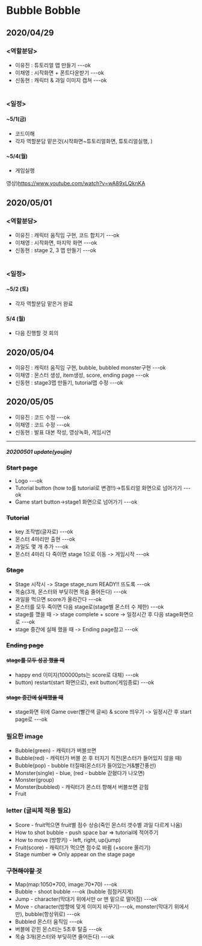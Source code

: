 # Bubble Bobble
## 2020/04/29
### <역할분담>
  * 이유진 : 튜토리얼 맵 만들기 ---ok<br>
  * 이채영 : 시작화면 + 폰트다운받기 ---ok<br>  
  * 신동현 : 캐릭터 & 과일 이미지 캡쳐 ---ok<br><br>

### <일정>
#### ~5/1(금)
  * 코드이해
  * 각자 역할분담 맡은것(시작화면~튜토리얼화면, 튜토리얼실행, )
#### ~5/4(월)
  * 게임실행
  
영상)https://www.youtube.com/watch?v=wA89xLQknKA <br>

## 2020/05/01
### <역할분담>
  * 이유진 : 캐릭터 움직임 구현, 코드 합치기 ---ok<br>
  * 이채영 : 시작화면, 마지막 화면 ---ok<br>  
  * 신동현 : stage 2, 3 맵 만들기 ---ok<br><br>
  
### <일정>
#### ~5/2 (토)
 * 각자 역할분담 맡은거 완료
#### 5/4 (월)
 * 다음 진행할 것 회의
 
## 2020/05/04
 * 이유진 : 캐릭터 움직임 구현, bubble, bubbled monster구현 ---ok
 * 이채영 : 몬스터 생성, item생성, score, ending page ---ok
 * 신동현 : stage3맵 만들기, tutorial맵 수정 ---ok
 
## 2020/05/05
 * 이유진 : 코드 수정 ---ok
 * 이채영 : 코드 수정 ---ok
 * 신동현 : 발표 대본 작성, 영상녹화, 게임시연
<hr>

##### 20200501 update(youjin)
### ~~Start page~~
  * Logo ---ok
  * Tutorial button (how to를 tutorial로 변경!!)->튜토리얼 화면으로 넘어가기 ---ok
  * Game start button->stage1 화면으로 넘어가기 ---ok
### ~~Tutorial~~
  * key 조작법(글자로) ---ok
  * 몬스터 4마리만 출현 ---ok
  * 과일도 몇 개 추가 ---ok
  * 몬스터 4마리 다 죽이면 stage 1으로 이동 -> 게임시작 ---ok
### ~~Stage~~
  * Stage 시작시 -> Stage stage_num READY!! 뜨도록 ---ok
  * 목숨(3개, 몬스터와 부딪히면 목숨 줄어든다) ---ok
  * 과일을 먹으면 score가 올라간다 ---ok
  * 몬스터를 모두 죽이면 다음 stage로(stage별 몬스터 수 제한) ---ok
  * stage를 깼을 때 -> stage complete + score -> 일정시간 후 다음 stage화면으로 ---ok
  * stage 중간에 실패 했을 때 -> Ending page참고 ---ok
### ~~Ending page~~
#### ~~stage를 모두 성공 했을 때~~
  * happy end 이미지(100000pts는 score로 대체) ---ok
  * button) restart(start 화면으로), exit button(게임종료) ---ok
#### ~~stage 중간에 실패했을 때~~
  * stage화면 위에 Game over(빨간색 글씨) & score 띄우기 -> 일정시간 후 start page로 ---ok
  

### 필요한 image
  * Bubble(green) - 캐릭터가 버블쏘면
  * Bubble(red) - 캐릭터가 버블 쏜 후 터지기 직전(몬스터가 들어있지 않을 때)
  * Bubble(pop) - bubble 터질때(몬스터가 들어있는거&빨간풍선)
  * Monster(single) - blue, (red - bubble 갇혔다가 나오면)
  * Monster(group)
  * Monster(bubbled) - 캐릭터가 몬스터 향해서 버블쏘면 갇힘
  * Fruit

### letter (글씨체 적용 필요)
  * Score - fruit먹으면 fruit별 점수 상승(죽인 몬스터 갯수별 과일 다르게 나옴)
  * How to shot bubble - push space bar => tutorial에 적어주기
  * How to move (방향키) - left, right, up(jump)
  * Fruit(score) - 캐릭터가 먹으면 점수로 바뀜 (+score 올리기)
  * Stage number => Only appear on the stage page

### ~~구현해야할 것~~
  * Map(map:1050\*700, image:70\*70) ---ok
  * Bubble - shoot bubble ---ok (bubble 점점커지게)
  * Jump - character(막대기 위에서만 or 맨 밑으로 떨어짐) ---ok
  * Move - character(방향에 맞게 이미지 바꾸기)---ok, monster(막대기 위에서만), bubble(항상위로) ---ok
  * Bubbled 몬스터 움직임 ---ok
  * 버블에 갇힌 몬스터는 5초후 탈출 ---ok
  * 목숨 3개(몬스터와 부딪히면 줄어든다) ---ok


  
